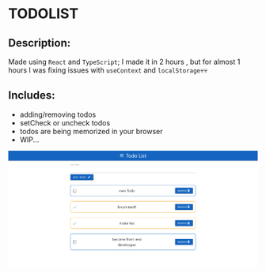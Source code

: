 # TODOLIST
## Description:
  Made using `React` and `TypeScript`; I made it in 2 hours , but for almost 1 hours I was fixing issues with `useContext` and `localStorage`💀💀
## Includes:
- adding/removing todos
- setCheck or uncheck todos
- todos are being memorized in your browser
- WIP...

![preview](https://raw.githubusercontent.com/dehwyy/src/imgSrc/todo.jpg)
